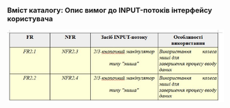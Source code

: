 ### Вміст каталогу: Опис вимог до INPUT-потоків інтерфейсу користувача
![](https://github.com/oleksandrblazhko/ai-212-gurbin/blob/Laboratory_work_3/1.4-FuncNonFuncRequirements/1.4.5-NFRUserInterfaceINPUT/%D0%A2%D0%B0%D0%B1%D0%BB%D0%B8%D1%86%D1%8F%201.5.-%D0%92%D0%B8%D0%BC%D0%BE%D0%B3%D0%B8%20INPUT-%D0%BF%D0%BE%D1%82%D0%BE%D0%BA%D1%83%20%D1%96%D0%BD%D1%82%D0%B5%D1%80%D1%84%D0%B5%D0%B9%D1%81%D1%83%20%D0%BA%D0%BE%D1%80%D0%B8%D1%81%D1%82%D1%83%D0%B2%D0%B0%D1%87%D0%B0.jpeg?raw=true)
